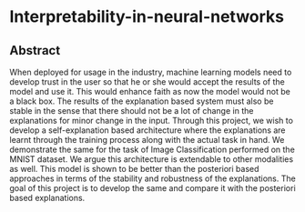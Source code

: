 # Interpretability-in-neural-networks

## Abstract

When deployed for usage in the industry, machine learning models need to develop trust in the user so that he or she would accept the results of the model and use it. This would enhance faith as now the model would not be a black box. The results of the explanation based system must also be stable in the sense that there should not be a lot of change in the explanations for minor change in the input. Through this project, we wish to develop a self-explanation based architecture where the explanations are learnt through the training  process along with the actual task in hand. We demonstrate the same for the task of Image Classification performed on the MNIST dataset. We argue this architecture is extendable to other modalities as well. This model is shown to be better than the posteriori based approaches in terms of the stability and robustness of the explanations. The goal of this project is to develop the same and compare it with the posteriori based explanations. 
